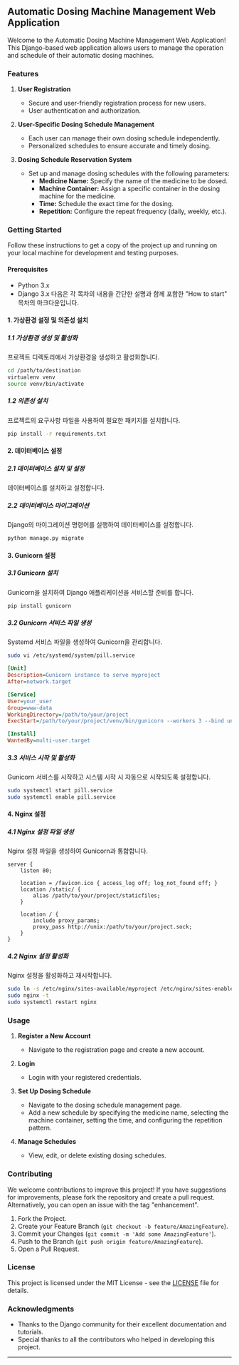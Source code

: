 ## Automatic Dosing Machine Management Web Application

Welcome to the Automatic Dosing Machine Management Web Application! This Django-based web application allows users to manage the operation and schedule of their automatic dosing machines.

### Features

1. **User Registration**
   - Secure and user-friendly registration process for new users.
   - User authentication and authorization.

2. **User-Specific Dosing Schedule Management**
   - Each user can manage their own dosing schedule independently.
   - Personalized schedules to ensure accurate and timely dosing.

3. **Dosing Schedule Reservation System**
   - Set up and manage dosing schedules with the following parameters:
     - **Medicine Name:** Specify the name of the medicine to be dosed.
     - **Machine Container:** Assign a specific container in the dosing machine for the medicine.
     - **Time:** Schedule the exact time for the dosing.
     - **Repetition:** Configure the repeat frequency (daily, weekly, etc.).

### Getting Started

Follow these instructions to get a copy of the project up and running on your local machine for development and testing purposes.

#### Prerequisites

- Python 3.x
- Django 3.x
다음은 각 목차의 내용을 간단한 설명과 함께 포함한 "How to start" 목차의 마크다운입니다.

#### 1. 가상환경 설정 및 의존성 설치
##### 1.1 가상환경 생성 및 활성화
프로젝트 디렉토리에서 가상환경을 생성하고 활성화합니다.
```bash
cd /path/to/destination
virtualenv venv
source venv/bin/activate
```
##### 1.2 의존성 설치
프로젝트의 요구사항 파일을 사용하여 필요한 패키지를 설치합니다.
```bash
pip install -r requirements.txt
```

#### 2. 데이터베이스 설정
##### 2.1 데이터베이스 설치 및 설정
데이터베이스를 설치하고 설정합니다.
##### 2.2 데이터베이스 마이그레이션
Django의 마이그레이션 명령어를 실행하여 데이터베이스를 설정합니다.
```bash
python manage.py migrate
```

#### 3. Gunicorn 설정
##### 3.1 Gunicorn 설치
Gunicorn을 설치하여 Django 애플리케이션을 서비스할 준비를 합니다.
```bash
pip install gunicorn
```
##### 3.2 Gunicorn 서비스 파일 생성
Systemd 서비스 파일을 생성하여 Gunicorn을 관리합니다.
```bash
sudo vi /etc/systemd/system/pill.service
```
```ini
[Unit]
Description=Gunicorn instance to serve myproject
After=network.target

[Service]
User=your_user
Group=www-data
WorkingDirectory=/path/to/your/project
ExecStart=/path/to/your/project/venv/bin/gunicorn --workers 3 --bind unix:/path/to/your/project.sock myproject.wsgi:application

[Install]
WantedBy=multi-user.target
```
##### 3.3 서비스 시작 및 활성화
Gunicorn 서비스를 시작하고 시스템 시작 시 자동으로 시작되도록 설정합니다.
```bash
sudo systemctl start pill.service
sudo systemctl enable pill.service
```

#### 4. Nginx 설정
##### 4.1 Nginx 설정 파일 생성
Nginx 설정 파일을 생성하여 Gunicorn과 통합합니다.
```nginx
server {
    listen 80;

    location = /favicon.ico { access_log off; log_not_found off; }
    location /static/ {
        alias /path/to/your/project/staticfiles;
    }

    location / {
        include proxy_params;
        proxy_pass http://unix:/path/to/your/project.sock;
    }
}
```
##### 4.2 Nginx 설정 활성화
Nginx 설정을 활성화하고 재시작합니다.
```bash
sudo ln -s /etc/nginx/sites-available/myproject /etc/nginx/sites-enabled/myproject
sudo nginx -t
sudo systemctl restart nginx
```

### Usage

1. **Register a New Account**
   - Navigate to the registration page and create a new account.

2. **Login**
   - Login with your registered credentials.

3. **Set Up Dosing Schedule**
   - Navigate to the dosing schedule management page.
   - Add a new schedule by specifying the medicine name, selecting the machine container, setting the time, and configuring the repetition pattern.

4. **Manage Schedules**
   - View, edit, or delete existing dosing schedules.


### Contributing

We welcome contributions to improve this project! If you have suggestions for improvements, please fork the repository and create a pull request. Alternatively, you can open an issue with the tag "enhancement".

1. Fork the Project.
2. Create your Feature Branch (`git checkout -b feature/AmazingFeature`).
3. Commit your Changes (`git commit -m 'Add some AmazingFeature'`).
4. Push to the Branch (`git push origin feature/AmazingFeature`).
5. Open a Pull Request.

### License

This project is licensed under the MIT License - see the [LICENSE](LICENSE) file for details.

### Acknowledgments

- Thanks to the Django community for their excellent documentation and tutorials.
- Special thanks to all the contributors who helped in developing this project.

---
